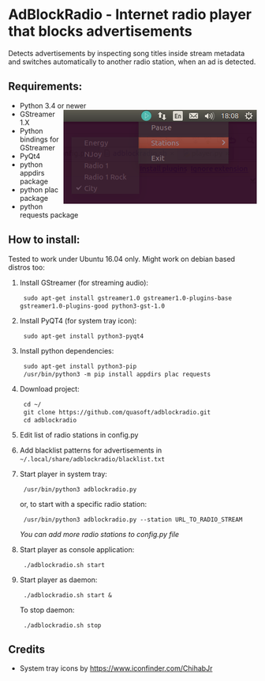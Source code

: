 # AdBlockRadio - Internet radio player that blocks advertisements

Detects advertisements by inspecting song titles inside stream metadata and switches automatically to another radio station, when an ad is detected.

## Requirements:

* Python 3.4 or newer <img align="right" src="docs/screenshot.png">
* GStreamer 1.X
* Python bindings for GStreamer
* PyQt4
* python appdirs package
* python plac package
* python requests package

## How to install:

Tested to work under Ubuntu 16.04 only. Might work on debian based distros too:

1. Install GStreamer (for streaming audio):

        sudo apt-get install gstreamer1.0 gstreamer1.0-plugins-base gstreamer1.0-plugins-good python3-gst-1.0

2. Install PyQT4 (for system tray icon):

        sudo apt-get install python3-pyqt4

3. Install python dependencies:

        sudo apt-get install python3-pip
        /usr/bin/python3 -m pip install appdirs plac requests

4. Download project:

        cd ~/
        git clone https://github.com/quasoft/adblockradio.git
        cd adblockradio

5. Edit list of radio stations in config.py

6. Add blacklist patterns for advertisements in `~/.local/share/adblockradio/blacklist.txt`

7. Start player in system tray:

        /usr/bin/python3 adblockradio.py

   or, to start with a specific radio station:

        /usr/bin/python3 adblockradio.py --station URL_TO_RADIO_STREAM

   *You can add more radio stations to config.py file*

8. Start player as console application:

        ./adblockradio.sh start

9. Start player as daemon:

        ./adblockradio.sh start &

   To stop daemon:

        ./adblockradio.sh stop

## Credits

* System tray icons by https://www.iconfinder.com/ChihabJr
